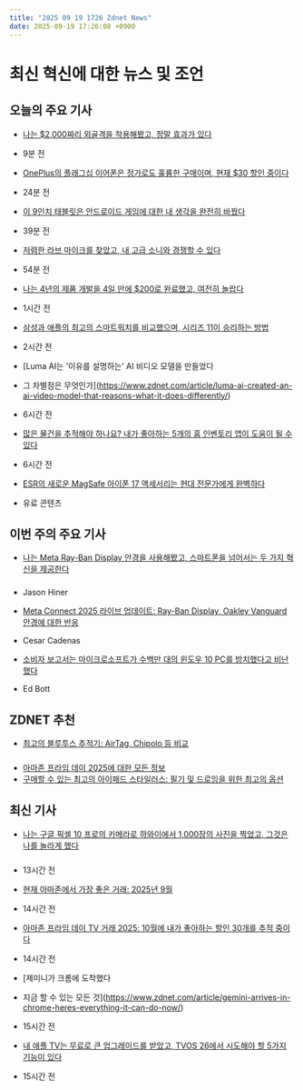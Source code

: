 ```yaml
---
title: "2025 09 19 1726 Zdnet News"
date: 2025-09-19 17:26:08 +0900
---
```


# 최신 혁신에 대한 뉴스 및 조언
## 오늘의 주요 기사 
- [나는 $2,000짜리 외골격을 착용해봤고, 정말 효과가 있다](https://www.zdnet.com/home-and-office/yard-outdoors/i-wore-the-viral-2000-exoskeleton-that-supercharges-your-body-and-its-legit/) 
- 9분 전 

- [OnePlus의 플래그십 이어폰은 정가로도 훌륭한 구매이며, 현재 $30 할인 중이다](https://www.zdnet.com/article/oneplus-flagship-earbuds-are-a-great-buy-at-full-price-and-now-theyre-on-sale-for-30-off/) 
- 24분 전 

- [이 9인치 태블릿은 안드로이드 게임에 대한 내 생각을 완전히 바꿨다](https://www.zdnet.com/article/this-9-inch-tablet-singlehandedly-changed-my-mind-about-gaming-on-android/) 
- 39분 전 

- [저렴한 라브 마이크를 찾았고, 내 고급 소니와 경쟁할 수 있다](https://www.zdnet.com/home-and-office/i-finally-found-an-affordable-lav-mic-that-competes-with-my-high-end-sonys/) 
- 54분 전 

- [나는 4년의 제품 개발을 4일 만에 $200로 완료했고, 여전히 놀랍다](https://www.zdnet.com/article/i-got-4-years-of-product-development-done-in-4-days-for-200-and-im-still-stunned/) 
- 1시간 전 

- [삼성과 애플의 최고의 스마트워치를 비교했으며, 시리즈 11이 승리하는 방법](https://www.zdnet.com/article/i-compared-the-best-smartwatches-from-samsung-and-apple-heres-how-the-watch-series-11-wins/) 
- 2시간 전 

- [Luma AI는 '이유를 설명하는' AI 비디오 모델을 만들었다  
- 그 차별점은 무엇인가](https://www.zdnet.com/article/luma-ai-created-an-ai-video-model-that-reasons-what-it-does-differently/) 
- 6시간 전 

- [많은 물건을 추적해야 하나요? 내가 좋아하는 5개의 홈 인벤토리 앱이 도움이 될 수 있다](https://www.zdnet.com/home-and-office/work-life/have-a-lot-of-stuff-to-track-my-5-favorite-home-inventory-apps-can-help/) 
- 6시간 전 

- [ESR의 새로운 MagSafe 아이폰 17 액세서리는 현대 전문가에게 완벽하다](https://www.zdnet.com/article/esrs-new-magsafe-iphone-17-accessories-are-perfect-for-modern-professionals/) 
- 유료 콘텐츠

## 이번 주의 주요 기사 
- [나는 Meta Ray-Ban Display 안경을 사용해봤고, 스마트폰을 넘어서는 두 가지 혁신을 제공한다](https://www.zdnet.com/article/i-used-meta-ray-ban-display-glasses-and-they-offer-2-breakthroughs-to-take-us-beyond-smartphones/) 

### 
- Jason Hiner 
- [Meta Connect 2025 라이브 업데이트: Ray-Ban Display, Oakley Vanguard 안경에 대한 반응](https://www.zdnet.com/article/meta-connect-2025-live-updates-reactions-to-ray-ban-display-oakley-vanguard-glasses-more/) 

- Cesar Cadenas 
- [소비자 보고서는 마이크로소프트가 수백만 대의 윈도우 10 PC를 방치했다고 비난했다](https://www.zdnet.com/article/consumer-reports-calls-microsoft-hypocritical-for-stranding-millions-of-windows-10-pcs/) 
- Ed Bott

## ZDNET 추천 
- [최고의 블루투스 추적기: AirTag, Chipolo 등 비교](https://www.zdnet.com/article/best-bluetooth-tracker/) 

### 
- [아마존 프라임 데이 2025에 대한 모든 정보](https://www.zdnet.com/article/everything-you-need-to-know-about-amazon-prime-day-2025/) 
- [구매할 수 있는 최고의 아이패드 스타일러스: 필기 및 드로잉을 위한 최고의 옵션](https://www.zdnet.com/article/best-ipad-stylus/) 

## 최신 기사 
- [나는 구글 픽셀 10 프로의 카메라로 하와이에서 1,000장의 사진을 찍었고, 그것은 나를 놀라게 했다](https://www.zdnet.com/article/i-took-1000-photos-with-the-google-pixel-10-pros-camera-in-hawaii-and-it-blew-my-mind/) 

### 
- 13시간 전 

- [현재 아마존에서 가장 좋은 거래: 2025년 9월](https://www.zdnet.com/home-and-office/best-amazon-deals-2025/) 
- 14시간 전 

- [아마존 프라임 데이 TV 거래 2025: 10월에 내가 좋아하는 할인 30개를 추적 중이다](https://www.zdnet.com/home-and-office/home-entertainment/best-early-prime-day-2025-tv-deals/) 
- 14시간 전 

- [제미니가 크롬에 도착했다  
- 지금 할 수 있는 모든 것](https://www.zdnet.com/article/gemini-arrives-in-chrome-heres-everything-it-can-do-now/) 
- 15시간 전 

- [내 애플 TV는 무료로 큰 업그레이드를 받았고, TVOS 26에서 시도해야 할 5가지 기능이 있다](https://www.zdnet.com/home-and-office/home-entertainment/your-apple-tv-just-got-a-major-upgrade-for-free-5-features-you-should-try-on-tvos-26/) 
- 15시간 전